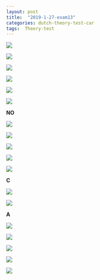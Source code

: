 ```yaml
---
layout: post
title:  "2019-1-27-exam13"
categories: dutch-theory-test-car
tags:  Theory-test
---
```


![](/images/2019-01-27-08-32-28.png)

![](/images/2019-01-27-08-32-49.png)

![](/images/2019-01-27-08-33-20.png)

![](/images/2019-01-27-09-30-50.png)

![](/images/2019-01-27-19-57-30.png)

![](/images/2019-01-27-19-58-31.png)

**NO**

![](/images/2019-01-27-20-01-39.png)

![](/images/2019-01-27-20-03-17.png)

![](/images/2019-01-27-20-04-52.png)

![](/images/2019-01-27-20-07-08.png)

![](/images/2019-01-27-20-08-21.png)

**C**

![](/images/2019-01-27-20-09-54.png)

![](/images/2019-01-27-20-11-43.png)

**A**

![](/images/2019-01-27-20-15-29.png)

![](/images/2019-01-27-20-18-09.png)

![](/images/2019-01-27-20-18-39.png)

![](/images/2019-01-27-20-19-24.png)

![](/images/2019-01-27-20-20-18.png)

